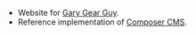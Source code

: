   * Website for [Gary Gear Guy](http://www.garygearguy.com).
  * Reference implementation of [Composer CMS](http://www.garybgenett.net/projects/composer).
